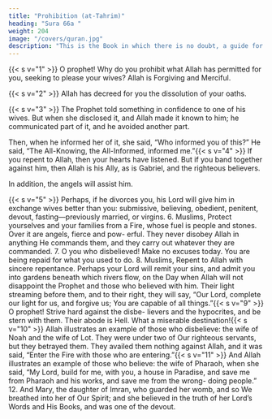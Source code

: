 ```yaml
---
title: "Prohibition (at-Tahrim)"
heading: "Sura 66a "
weight: 204
image: "/covers/quran.jpg"
description: "This is the Book in which there is no doubt, a guide for the righteous."
---
```



{{< s v="1" >}}  O prophet! Why do you prohibit what Allah has permitted for you, seeking to please your wives? Allah is Forgiving and Merciful.

{{< s v="2" >}}  Allah has decreed for you the dissolution of your oaths. <!-- Allah is your Master. He is the
All-Knowing, the Most Wise. -->

{{< s v="3" >}}  The Prophet told something in confidence to one of his wives. But when she disclosed it,
and Allah made it known to him; he communicated part of it, and he avoided another part. 

Then, when he informed her of it, she said, “Who informed you of this?” He said,
“The All-Knowing, the All-Informed, informed me.”{{< s v="4" >}}  If you repent to Allah, then your hearts have
listened. But if you band together against
him, then Allah is his Ally, as is Gabriel, and
the righteous believers. 

In addition, the angels will assist him.

{{< s v="5" >}}  Perhaps, if he divorces you, his Lord will give him in exchange wives better than you:
submissive, believing, obedient, penitent, devout, fasting—previously married, or virgins.
6. Muslims,  Protect yourselves and
your families from a Fire, whose fuel is people
and stones. Over it are angels, fierce and pow-
erful. They never disobey Allah in anything
He commands them, and they carry out
whatever they are commanded.
7. O you who disbelieved! Make no excuses
today. You are being repaid for what you
used to do.
8. Muslims,  Repent to Allah with
sincere repentance. Perhaps your Lord will
remit your sins, and admit you into gardens
beneath which rivers flow, on the Day when
Allah will not disappoint the Prophet and
those who believed with him. Their light
streaming before them, and to their right,
they will say, “Our Lord, complete our light
for us, and forgive us; You are capable of all
things.”{{< s v="9" >}}  O prophet! Strive hard against the disbe-
lievers and the hypocrites, and be stern with
them. Their abode is Hell. What a miserable
destination!{{< s v="10" >}}  Allah illustrates an example of those who
disbelieve: the wife of Noah and the wife of
Lot. They were under two of Our righteous
servants, but they betrayed them. They
availed them nothing against Allah, and it
was said, “Enter the Fire with those who are
entering.”{{< s v="11" >}}  And Allah illustrates an example of those
who believe: the wife of Pharaoh, when she
said, “My Lord, build for me, with you, a
house in Paradise, and save me from Pharaoh
and his works, and save me from the wrong-
doing people.”
12. And Mary, the daughter of Imran, who
guarded her womb, and so We breathed into
her of Our Spirit; and she believed in the
truth of her Lord’s Words and His Books, and
was one of the devout.


